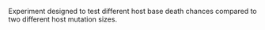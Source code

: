 Experiment designed to test different host base death chances compared to two different host mutation sizes.